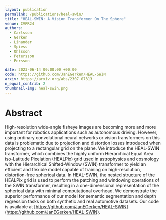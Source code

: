 ```yaml
---
layout: publication
permalink: /publications/heal-swin/
title: "HEAL-SWIN: A Vision Transformer On The Sphere"
venue: CVPR24
authors:
  - Carlsson
  - Gerken
  - Linander
  - Spiess
  - Ohlsson
  - Petersson
  - Persson

date: 2023-06-14 00:00:00 +00:00
code: https://github.com/JanEGerken/HEAL-SWIN
arxiv: https://arxiv.org/abs/2307.07313
n_equal_contrib: 2
thumbnail-img: heal-swin.png
---
```


# Abstract
High-resolution wide-angle fisheye images are becoming more and more important for robotics applications such as autonomous driving. However, using ordinary convolutional neural networks or vision transformers on this data is problematic due to projection and distortion losses introduced when projecting to a rectangular grid on the plane. We introduce the HEAL-SWIN transformer, which combines the highly uniform Hierarchical Equal Area iso-Latitude Pixelation (HEALPix) grid used in astrophysics and cosmology with the Hierarchical Shifted-Window (SWIN) transformer to yield an efficient and flexible model capable of training on high-resolution, distortion-free spherical data. In HEAL-SWIN, the nested structure of the HEALPix grid is used to perform the patching and windowing operations of the SWIN transformer, resulting in a one-dimensional representation of the spherical data with minimal computational overhead. We demonstrate the superior performance of our model for semantic segmentation and depth regression tasks on both synthetic and real automotive datasets. Our code is available at [https://github.com/JanEGerken/HEAL-SWIN](https://github.com/JanEGerken/HEAL-SWIN).
